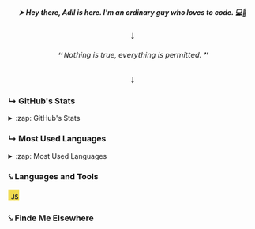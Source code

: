 ##### <p align='center'>➤ Hey there, Adil is here. I'm an ordinary guy who loves to code. 💻🖤<p/>
<p align='center'>￬</p>

###### <p align="center"> ❛❛ 𝘕𝘰𝘵𝘩𝘪𝘯𝘨 𝘪𝘴 𝘵𝘳𝘶𝘦, 𝘦𝘷𝘦𝘳𝘺𝘵𝘩𝘪𝘯𝘨 𝘪𝘴 𝘱𝘦𝘳𝘮𝘪𝘵𝘵𝘦𝘥. ❜❜</p>
<p align='center'>￬</p>


<h3>↳ GitHub's Stats </h3>
<details>
 <summary>:zap: GitHub's Stats</summary>
 <br>
<img align= 'center' src="https://github-readme-stats-pi-sandy.vercel.app/api?username=iamxadil&showicons=true&hide_border=true&theme=radical"/>
 
</details>

     

<h3 >↳ Most Used Languages </h3>
<details>
 <summary>:zap: Most Used Languages</summary>
 <br>
 
[![Top Langs](https://github-readme-stats.vercel.app/api/top-langs/?username=iamxadil&layout=Demo)](https://github.com/anuraghazra/github-readme-stats)

</details>



<h3> ⤥ Languages and Tools </h3>
<img src ="https://raw.githubusercontent.com/github/explore/80688e429a7d4ef2fca1e82350fe8e3517d3494d/topics/javascript/javascript.png" height="22px" width ="22px"/>

<h3> ⤥ Finde Me Elsewhere </h3>

